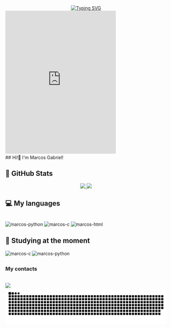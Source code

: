 <div align="center">
  <a href="https://git.io/typing-svg">
    <img src="https://readme-typing-svg.demolab.com?font=Fira+Code&weight=500&size=22&pause=1000&color=2B97FA&center=true&vCenter=true&random=false&width=524&lines=%E2%8A%B9+Welcome+to+my+profile!+%CB%99%E1%B5%95%CB%99+%E2%8A%B9+" alt="Typing SVG">
  </a>
</div>

<div>
  <iframe src="https://assets.pinterest.com/ext/embed.html?id=98727416829618797" height="445" width="345" aling="right" frameborder="0" scrolling="no" ></iframe>
</div>
## Hi!👋 I'm Marcos Gabriel! 

## 🚀 GitHub Stats 
<p align="center">
 <a href="https://github.com/anuraghazra/github-readme-stats">
  <img height="200" src="https://github-readme-stats.vercel.app/api?username=marcosgabrielms&show_icons=true&include_all_commits=true&count_private=true&theme=merko" />
</a>
<a href="https://github.com/anuraghazra/convoychat">
  <img height="200" src="https://github-readme-stats.vercel.app/api/top-langs?username=marcosgabrielms&theme=merko&layout=compact&langs_count=8&card_width=320" />
</a>
</p>

##

## 💻 My languages
<div style="display: inline_block"><br>
  <img align="center" alt="marcos-python" height="30" width="40" src="https://cdn.jsdelivr.net/gh/devicons/devicon@latest/icons/python/python-original.svg"/>
  <img align="center" alt="marcos-c" height="30" width="40" src="https://cdn.jsdelivr.net/gh/devicons/devicon@latest/icons/c/c-original.svg"/>
  <img align="center" alt="marcos-html" height="30" width="40" src="https://cdn.jsdelivr.net/gh/devicons/devicon@latest/icons/html5/html5-original.svg"/>
</div>

## 📘 Studying at the moment 
<div style="display: inlice_block><br>
  <img align="center" alt="marcos-c++" height="30" width="40" src="https://cdn.jsdelivr.net/gh/devicons/devicon@latest/icons/cplusplus/cplusplus-original.svg"/>
  <img align="center" alt="marcos-c" height="30" width="40" src="https://cdn.jsdelivr.net/gh/devicons/devicon@latest/icons/c/c-original.svg"/>
  <img align="center" alt="marcos-python" height="30" width="40" src="https://cdn.jsdelivr.net/gh/devicons/devicon@latest/icons/python/python-original.svg"/>
</div>

##

<h3> My contacts </h3><br>
<div> 
  <a href = "mailto:marcosg64bits@gmail.com"><img src="https://img.shields.io/badge/-Gmail-%23333?style=for-the-badge&logo=gmail&logoColor=white" target="_blank"></a>
  </div>

<picture align="center">
  <source media="(prefers-color-scheme: dark)" srcset="https://raw.githubusercontent.com/marcosgabrielms/marcosgabrielms/output/github-contribution-grid-snake-dark.svg">
  <source media="(prefers-color-scheme: light)" srcset="https://raw.githubusercontent.com/marcosgabrielms/marcosgabrielms/output/github-contribution-grid-snake-dark.svg">
  <img align="center" alt="github contribution grid snake animation" src="https://raw.githubusercontent.com/marcosgabrielms/marcosgabrielms/output/github-contribution-grid-snake.svg">
</picture>
<br><br>
